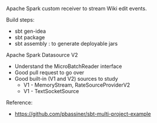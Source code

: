 Apache Spark custom receiver to stream Wiki edit events.

Build steps:
* sbt gen-idea
* sbt package
* sbt assembly : to generate deployable jars

Apache Spark Datasource V2
* Understand the MicroBatchReader interface
* Good pull request to go over
* Good built-in (V1 and V2) sources to study
  * V1 - MemoryStream, RateSourceProviderV2
  * V1 - TextSocketSource

Reference:
* https://github.com/pbassiner/sbt-multi-project-example